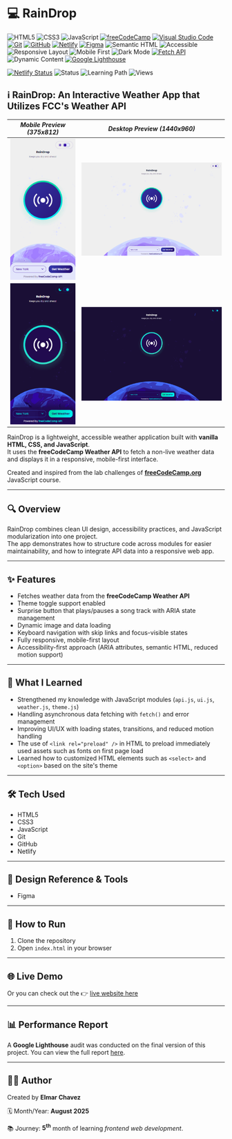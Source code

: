 # 💻 RainDrop

![HTML5](https://img.shields.io/badge/HTML5-E34F26?style=for-the-badge&logo=html5&logoColor=white)
![CSS3](https://img.shields.io/badge/CSS3-1572B6?style=for-the-badge&logo=css3&logoColor=white)
![JavaScript](https://img.shields.io/badge/JavaScript-F7DF1E?style=for-the-badge&logo=javascript&logoColor=black)
[![freeCodeCamp](https://img.shields.io/badge/freeCodeCamp-27273D?style=for-the-badge&logo=freecodecamp&logoColor=white)](https://www.freecodecamp.org/)
[![Visual Studio Code](https://img.shields.io/badge/VS%20Code-007ACC?style=for-the-badge&logo=visual-studio-code&logoColor=white)](https://code.visualstudio.com/)
[![Git](https://img.shields.io/badge/Git-F05032?style=for-the-badge&logo=git&logoColor=white)](https://git-scm.com/)
[![GitHub](https://img.shields.io/badge/GitHub-181717?style=for-the-badge&logo=github&logoColor=white)](https://github.com/)
[![Netlify](https://img.shields.io/badge/Netlify-00C7B7?style=for-the-badge&logo=netlify&logoColor=white)](https://www.netlify.com/)
[![Figma](https://img.shields.io/badge/Figma-ffffff?style=for-the-badge&logo=figma&logoColor=F24E1E)](https://www.figma.com/)
![Semantic HTML](https://img.shields.io/badge/Semantic%20HTML-ff9800?style=for-the-badge)
![Accessible](https://img.shields.io/badge/Accessibility-A11Y-0052cc?style=for-the-badge)
![Responsive Layout](https://img.shields.io/badge/Responsive%20Layout-Full%20Support-blue?style=for-the-badge)
![Mobile First](https://img.shields.io/badge/Mobile--First-Design-orange?style=for-the-badge)
![Dark Mode](https://img.shields.io/badge/Dark--Mode-Available-111?style=for-the-badge&logo=halfbrickstudios&logoColor=white)
[![Fetch API](https://img.shields.io/badge/API_NAME%20API-Used-1976d2?style=for-the-badge)](https://weather-proxy.freecodecamp.rocks/)
![Dynamic Content](https://img.shields.io/badge/Dynamic%20Content-Available-673ab7?style=for-the-badge)
[![Google Lighthouse](https://img.shields.io/badge/Lighthouse-Audit-00B0FF?style=for-the-badge&logo=lighthouse&logoColor=white)](./assets/downloads/lighthouse-performance-report.pdf)

[![Netlify Status](https://api.netlify.com/api/v1/badges/fb20b64a-9b89-4fe1-99c9-26bf55a636d3/deploy-status)](https://raindrop-fcc-jiro.netlify.app/)
![Status](https://img.shields.io/badge/status-complete-brightgreen)
![Learning Path](https://img.shields.io/badge/learning%20path-month%205-blue)
![Views](https://visitor-badge.laobi.icu/badge?page_id=CodingWithJiro.freecodecamp-js-weather-app&left_text=repo%20views)

## ℹ️ RainDrop: An Interactive Weather App that Utilizes FCC's Weather API

| _Mobile Preview (375x812)_                                   | _Desktop Preview (1440x960)_                                    |
| ------------------------------------------------------------ | --------------------------------------------------------------- |
| ![Mobile](./assets/img/site-preview-mobile_375x812.png)      | ![Desktop](./assets/img/site-preview-desktop_1440x960.png)      |
| ![Mobile](./assets/img/site-preview-mobile-dark_375x812.png) | ![Desktop](./assets/img/site-preview-desktop-dark_1440x960.png) |

RainDrop is a lightweight, accessible weather application built with **vanilla HTML, CSS, and JavaScript**.  
It uses the **freeCodeCamp Weather API** to fetch a non-live weather data and displays it in a responsive, mobile-first interface.

Created and inspired from the lab challenges of [**freeCodeCamp.org**](https://www.freecodecamp.org/learn/full-stack-developer/) JavaScript course.

---

## 🔍 Overview

RainDrop combines clean UI design, accessibility practices, and JavaScript modularization into one project.  
The app demonstrates how to structure code across modules for easier maintainability, and how to integrate API data into a responsive web app.

---

## ✨ Features

- Fetches weather data from the **freeCodeCamp Weather API**
- Theme toggle support enabled
- Surprise button that plays/pauses a song track with ARIA state management
- Dynamic image and data loading
- Keyboard navigation with skip links and focus-visible states
- Fully responsive, mobile-first layout
- Accessibility-first approach (ARIA attributes, semantic HTML, reduced motion support)

---

## 🧠 What I Learned

- Strengthened my knowledge with JavaScript modules (`api.js`, `ui.js`, `weather.js`, `theme.js`)
- Handling asynchronous data fetching with `fetch()` and error management
- Improving UI/UX with loading states, transitions, and reduced motion handling
- The use of `<link rel="preload" />` in HTML to preload immediately used assets such as fonts on first page load
- Learned how to customized HTML elements such as `<select>` and `<option>` based on the site's theme

---

## 🛠️ Tech Used

- HTML5
- CSS3
- JavaScript
- Git
- GitHub
- Netlify

---

## 🎨 Design Reference & Tools

- Figma

---

## 🚀 How to Run

1. Clone the repository
2. Open `index.html` in your browser

---

## 🌐 Live Demo

Or you can check out the 👉 [live website here](https://raindrop-fcc-jiro.netlify.app/)

---

## 📊 Performance Report

A **Google Lighthouse** audit was conducted on the final version of this project. You can view the full report [here](./assets/downloads/lighthouse-performance-report.pdf).

---

## 🧑‍💻 Author

Created by **Elmar Chavez**

🗓️ Month/Year: **August 2025**

📚 Journey: **5<sup>th</sup>** month of learning _frontend web development_.

<!-- TEST PULL REQUEST COMMENT -->

